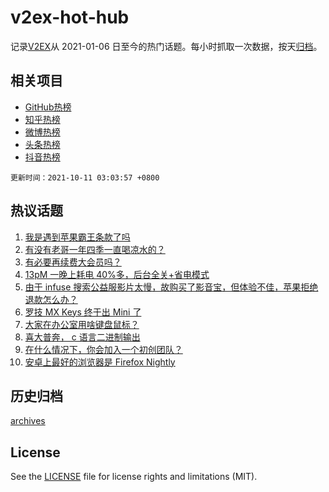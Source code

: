 # v2ex-hot-hub

 记录[V2EX](https://www.v2ex.com/)从 2021-01-06 日至今的热门话题。每小时抓取一次数据，按天[归档](archives)。
 
 ## 相关项目

- [GitHub热榜](https://github.com/lonnyzhang423/github-hot-hub)
- [知乎热榜](https://github.com/lonnyzhang423/zhihu-hot-hub)
- [微博热榜](https://github.com/lonnyzhang423/weibo-hot-hub)
- [头条热榜](https://github.com/lonnyzhang423/toutiao-hot-hub)
- [抖音热榜](https://github.com/lonnyzhang423/douyin-hot-hub)


 `更新时间：2021-10-11 03:03:57 +0800`

## 热议话题

1. [我是遇到苹果霸王条款了吗](https://www.v2ex.com/t/806795)
1. [有没有老哥一年四季一直喝凉水的？](https://www.v2ex.com/t/806853)
1. [有必要再续费大会员吗？](https://www.v2ex.com/t/806822)
1. [13pM 一晚上耗电 40%多，后台全关+省电模式](https://www.v2ex.com/t/806801)
1. [由于 infuse 搜索公益服影片太慢，故购买了影音宝，但体验不佳，苹果拒绝退款怎么办？](https://www.v2ex.com/t/806819)
1. [罗技 MX Keys 终于出 Mini 了](https://www.v2ex.com/t/806799)
1. [大家在办公室用啥键盘鼠标？](https://www.v2ex.com/t/806808)
1. [喜大普奔， c 语言二进制输出](https://www.v2ex.com/t/806816)
1. [在什么情况下，你会加入一个初创团队？](https://www.v2ex.com/t/806815)
1. [安卓上最好的浏览器是 Firefox Nightly](https://www.v2ex.com/t/806872)

## 历史归档

[archives](archives)

## License

See the [LICENSE](LICENSE) file for license rights and limitations (MIT).

